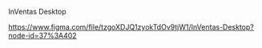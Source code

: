 InVentas Desktop

https://www.figma.com/file/tzgoXDJQ1zyokTdOv9tjW1/InVentas-Desktop?node-id=37%3A402
